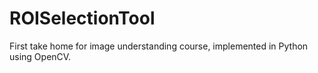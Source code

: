 # ROISelectionTool
First take home for image understanding course, implemented in Python using OpenCV.
